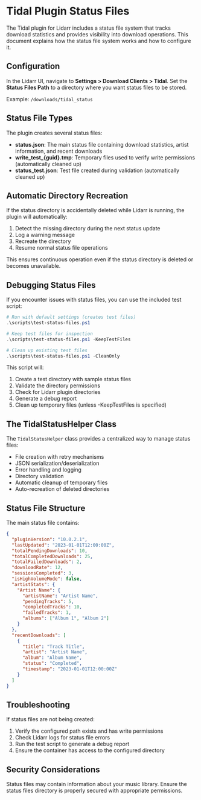 # Tidal Plugin Status Files

The Tidal plugin for Lidarr includes a status file system that tracks download statistics and provides visibility into download operations. This document explains how the status file system works and how to configure it.

## Configuration

In the Lidarr UI, navigate to **Settings > Download Clients > Tidal**. Set the **Status Files Path** to a directory where you want status files to be stored.

Example: `/downloads/tidal_status`

## Status File Types

The plugin creates several status files:

- **status.json**: The main status file containing download statistics, artist information, and recent downloads
- **write_test_{guid}.tmp**: Temporary files used to verify write permissions (automatically cleaned up)
- **status_test.json**: Test file created during validation (automatically cleaned up)

## Automatic Directory Recreation

If the status directory is accidentally deleted while Lidarr is running, the plugin will automatically:
1. Detect the missing directory during the next status update
2. Log a warning message
3. Recreate the directory
4. Resume normal status file operations

This ensures continuous operation even if the status directory is deleted or becomes unavailable.

## Debugging Status Files

If you encounter issues with status files, you can use the included test script:

```powershell
# Run with default settings (creates test files)
.\scripts\test-status-files.ps1

# Keep test files for inspection
.\scripts\test-status-files.ps1 -KeepTestFiles

# Clean up existing test files
.\scripts\test-status-files.ps1 -CleanOnly
```

This script will:
1. Create a test directory with sample status files
2. Validate the directory permissions
3. Check for Lidarr plugin directories
4. Generate a debug report
5. Clean up temporary files (unless -KeepTestFiles is specified)

## The TidalStatusHelper Class

The `TidalStatusHelper` class provides a centralized way to manage status files:

- File creation with retry mechanisms
- JSON serialization/deserialization
- Error handling and logging
- Directory validation
- Automatic cleanup of temporary files
- Auto-recreation of deleted directories

## Status File Structure

The main status file contains:

```json
{
  "pluginVersion": "10.0.2.1",
  "lastUpdated": "2023-01-01T12:00:00Z",
  "totalPendingDownloads": 10,
  "totalCompletedDownloads": 25,
  "totalFailedDownloads": 2,
  "downloadRate": 12,
  "sessionsCompleted": 3,
  "isHighVolumeMode": false,
  "artistStats": {
    "Artist Name": {
      "artistName": "Artist Name",
      "pendingTracks": 5,
      "completedTracks": 10,
      "failedTracks": 1,
      "albums": ["Album 1", "Album 2"]
    }
  },
  "recentDownloads": [
    {
      "title": "Track Title",
      "artist": "Artist Name",
      "album": "Album Name",
      "status": "Completed",
      "timestamp": "2023-01-01T12:00:00Z"
    }
  ]
}
```

## Troubleshooting

If status files are not being created:

1. Verify the configured path exists and has write permissions
2. Check Lidarr logs for status file errors
3. Run the test script to generate a debug report
4. Ensure the container has access to the configured directory

## Security Considerations

Status files may contain information about your music library. Ensure the status files directory is properly secured with appropriate permissions. 